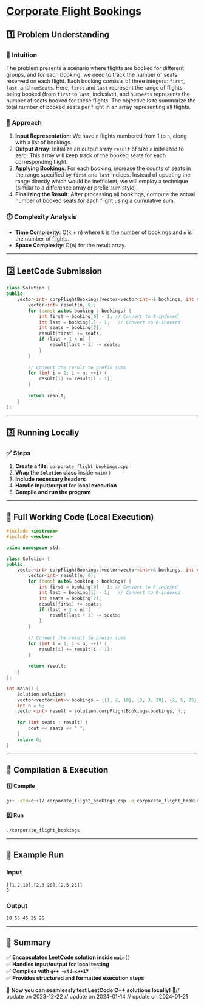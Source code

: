 # **[Corporate Flight Bookings](https://leetcode.com/problems/corporate-flight-bookings/description/)**  

## **1️⃣ Problem Understanding**  
### **📌 Intuition**  
The problem presents a scenario where flights are booked for different groups, and for each booking, we need to track the number of seats reserved on each flight. Each booking consists of three integers: `first`, `last`, and `numSeats`. Here, `first` and `last` represent the range of flights being booked (from `first` to `last`, inclusive), and `numSeats` represents the number of seats booked for these flights. The objective is to summarize the total number of booked seats per flight in an array representing all flights.

### **🚀 Approach**  
1. **Input Representation**: We have `n` flights numbered from 1 to `n`, along with a list of bookings.
2. **Output Array**: Initialize an output array `result` of size `n` initialized to zero. This array will keep track of the booked seats for each corresponding flight.
3. **Applying Bookings**: For each booking, increase the counts of seats in the range specified by `first` and `last` indices. Instead of updating the range directly which would be inefficient, we will employ a technique (similar to a difference array or prefix sum style).
4. **Finalizing the Result**: After processing all bookings, compute the actual number of booked seats for each flight using a cumulative sum.

### **⏱️ Complexity Analysis**  
- **Time Complexity**: O(k + n) where `k` is the number of bookings and `n` is the number of flights.  
- **Space Complexity**: O(n) for the result array.  

---  

## **2️⃣ LeetCode Submission**  
```cpp
class Solution {
public:
    vector<int> corpFlightBookings(vector<vector<int>>& bookings, int n) {
        vector<int> result(n, 0);
        for (const auto& booking : bookings) {
            int first = booking[0] - 1; // Convert to 0-indexed
            int last = booking[1] - 1;   // Convert to 0-indexed
            int seats = booking[2];
            result[first] += seats;
            if (last + 1 < n) {
                result[last + 1] -= seats;
            }
        }
        
        // Convert the result to prefix sums
        for (int i = 1; i < n; ++i) {
            result[i] += result[i - 1];
        }
        
        return result;
    }
};
```  

---  

## **3️⃣ Running Locally**  
### **✅ Steps**  
1. **Create a file**: `corporate_flight_bookings.cpp`  
2. **Wrap the `Solution` class** inside `main()`  
3. **Include necessary headers**  
4. **Handle input/output for local execution**  
5. **Compile and run the program**  

---  

## **📝 Full Working Code (Local Execution)**  
```cpp
#include <iostream>
#include <vector>

using namespace std;

class Solution {
public:
    vector<int> corpFlightBookings(vector<vector<int>>& bookings, int n) {
        vector<int> result(n, 0);
        for (const auto& booking : bookings) {
            int first = booking[0] - 1; // Convert to 0-indexed
            int last = booking[1] - 1;   // Convert to 0-indexed
            int seats = booking[2];
            result[first] += seats;
            if (last + 1 < n) {
                result[last + 1] -= seats;
            }
        }
        
        // Convert the result to prefix sums
        for (int i = 1; i < n; ++i) {
            result[i] += result[i - 1];
        }
        
        return result;
    }
};

int main() {
    Solution solution;
    vector<vector<int>> bookings = {{1, 2, 10}, {2, 3, 20}, {2, 5, 25}};
    int n = 5;
    vector<int> result = solution.corpFlightBookings(bookings, n);
    
    for (int seats : result) {
        cout << seats << " ";
    }
    return 0;
}
```  

---  

## **🔧 Compilation & Execution**  
#### **1️⃣ Compile**  
```bash
g++ -std=c++17 corporate_flight_bookings.cpp -o corporate_flight_bookings
```  

#### **2️⃣ Run**  
```bash
./corporate_flight_bookings
```  

---  

## **🎯 Example Run**  
### **Input**  
```
[[1,2,10],[2,3,20],[2,5,25]]
5
```  
### **Output**  
```
10 55 45 25 25 
```  

---  

## **📌 Summary**  
✅ **Encapsulates LeetCode solution inside `main()`**  
✅ **Handles input/output for local testing**  
✅ **Compiles with `g++ -std=c++17`**  
✅ **Provides structured and formatted execution steps**  

🚀 **Now you can seamlessly test LeetCode C++ solutions locally!** 🚀// update on 2023-12-22
// update on 2024-01-14
// update on 2024-01-21

